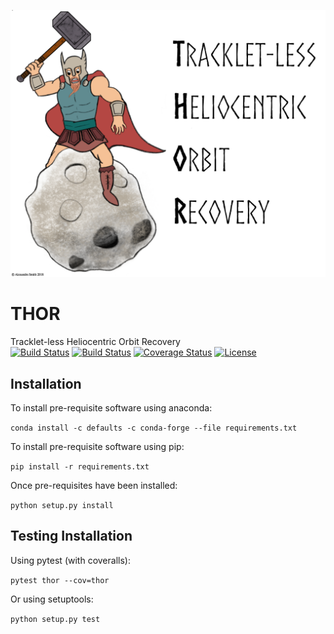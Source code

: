 ![banner](docs/banner.png)
# THOR
Tracklet-less Heliocentric Orbit Recovery  
[![Build Status](https://dev.azure.com/moeyensj/thor/_apis/build/status/moeyensj.thor?branchName=master)](https://dev.azure.com/moeyensj/thor/_build/latest?definitionId=2&branchName=master)
[![Build Status](https://www.travis-ci.com/moeyensj/thor.svg?token=sWjpnqPgpHyuq3j7qPuj&branch=master)](https://www.travis-ci.com/moeyensj/thor)
[![Coverage Status](https://coveralls.io/repos/github/moeyensj/thor/badge.svg?branch=master&t=pdSkQA)](https://coveralls.io/github/moeyensj/thor?branch=master)
[![License](https://img.shields.io/badge/License-BSD%203--Clause-blue.svg)](https://opensource.org/licenses/BSD-3-Clause)

## Installation
To install pre-requisite software using anaconda: 

```conda install -c defaults -c conda-forge --file requirements.txt```

To install pre-requisite software using pip:

```pip install -r requirements.txt```

Once pre-requisites have been installed:

```python setup.py install```

## Testing Installation

Using pytest (with coveralls):

```pytest thor --cov=thor```

Or using setuptools:

```python setup.py test```
